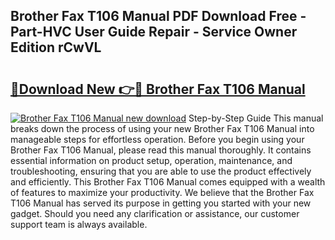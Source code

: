 ## Brother Fax T106 Manual PDF Download Free - Part-HVC User Guide Repair - Service Owner Edition rCwVL

# <h2><a href="http://cf23559.oget.top/?id=Brother+Fax+T106+Manual">🔗Download New 👉🔴 Brother Fax T106 Manual</a></h2>

[![Brother Fax T106 Manual new download](https://i.imgur.com/5g1atiW.png)](http://cf23559.oget.top/?id=Brother+Fax+T106+Manual)
Step-by-Step Guide This manual breaks down the process of using your new Brother Fax T106 Manual into manageable steps for effortless operation. Before you begin using your Brother Fax T106 Manual, please read this manual thoroughly. It contains essential information on product setup, operation, maintenance, and troubleshooting, ensuring that you are able to use the product effectively and efficiently. This Brother Fax T106 Manual comes equipped with a wealth of features to maximize your productivity. We believe that the Brother Fax T106 Manual has served its purpose in getting you started with your new gadget. Should you need any clarification or assistance, our customer support team is always available.
